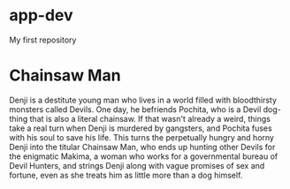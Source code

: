 # app-dev
My first repository

# Chainsaw Man
Denji is a destitute young man who lives in a world filled with bloodthirsty monsters called Devils. One day, he befriends Pochita, who is a Devil dog-thing that is also a literal chainsaw. If that wasn't already a weird, things take a real turn when Denji is murdered by gangsters, and Pochita fuses with his soul to save his life. This turns the perpetually hungry and horny Denji into the titular Chainsaw Man, who ends up hunting other Devils for the enigmatic Makima, a woman who works for a governmental bureau of Devil Hunters, and strings Denji along with vague promises of sex and fortune, even as she treats him as little more than a dog himself.

